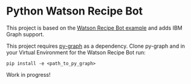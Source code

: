# Python Watson Recipe Bot

This project is based on the [Watson Recipe Bot example](https://medium.com/ibm-watson-developer-cloud/how-to-build-a-recipe-slack-bot-using-watson-conversation-and-spoonacular-api-487eacaf01d4#.i0q8fnhuu) and adds IBM Graph support.


This project requires [py-graph](https://github.com/ibm-cds-labs/py-graph) as a dependency. Clone py-graph and in your Virtual Environment for the Watson Recipe Bot run:

```
pip install -e <path_to_py_graph>
```

Work in progress!

